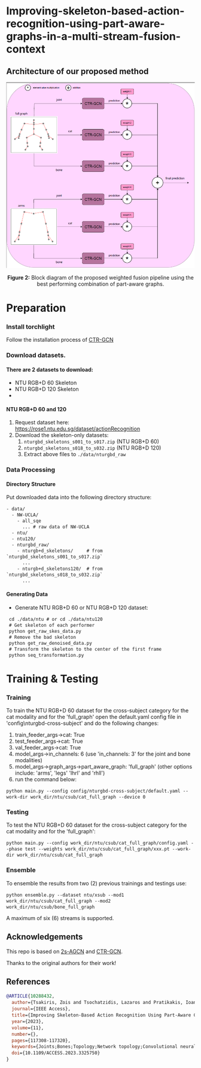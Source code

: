 # Improving-skeleton-based-action-recognition-using-part-aware-graphs-in-a-multi-stream-fusion-context

## Architecture of our proposed method

<p align="center">
   <img src="images/Architecture.png" alt="drawing" width="700"/>
</p>
<p align="center">
   <b>Figure 2:</b> Block diagram of the proposed weighted fusion pipeline using the best
performing combination of part-aware graphs.
</p>

# Preparation
### Install torchlight
Follow the installation process of [CTR-GCN](https://github.com/Uason-Chen/CTR-GCN)

### Download datasets.

#### There are 2 datasets to download:

- NTU RGB+D 60 Skeleton
- NTU RGB+D 120 Skeleton
- 
#### NTU RGB+D 60 and 120

1. Request dataset here: https://rose1.ntu.edu.sg/dataset/actionRecognition
2. Download the skeleton-only datasets:
   1. `nturgbd_skeletons_s001_to_s017.zip` (NTU RGB+D 60)
   2. `nturgbd_skeletons_s018_to_s032.zip` (NTU RGB+D 120)
   3. Extract above files to `./data/nturgbd_raw`


### Data Processing

#### Directory Structure

Put downloaded data into the following directory structure:

```
- data/
  - NW-UCLA/
    - all_sqe
      ... # raw data of NW-UCLA
  - ntu/
  - ntu120/
  - nturgbd_raw/
    - nturgb+d_skeletons/     # from `nturgbd_skeletons_s001_to_s017.zip`
      ...
    - nturgb+d_skeletons120/  # from `nturgbd_skeletons_s018_to_s032.zip`
      ...
```

#### Generating Data

- Generate NTU RGB+D 60 or NTU RGB+D 120 dataset:

```
 cd ./data/ntu # or cd ./data/ntu120
 # Get skeleton of each performer
 python get_raw_skes_data.py
 # Remove the bad skeleton 
 python get_raw_denoised_data.py
 # Transform the skeleton to the center of the first frame
 python seq_transformation.py
```


# Training & Testing

### Training

To train the NTU RGB+D 60 dataset for the cross-subject category for the cat modality and for the 'full_graph' open the default.yaml config file in 'config\nturgbd-cross-subject' and do the following changes:
1. train_feeder_args->cat: True
2. test_feeder_args->cat: True
3. val_feeder_args->cat: True
4. model_args->in_channels: 6 (use 'in_channels: 3' for the joint and bone modalities)
5. model_args->graph_args->part_aware_graph: 'full_graph' (other options include: 'arms', 'legs' 'lhrl' and 'rhll')
6. run the command below:

```
python main.py --config config/nturgbd-cross-subject/default.yaml --work-dir work_dir/ntu/csub/cat_full_graph --device 0
```

### Testing

To test the NTU RGB+D 60 dataset for the cross-subject category for the cat modality and for the 'full_graph':

```
python main.py --config work_dir/ntu/csub/cat_full_graph/config.yaml --phase test --weights work_dir/ntu/csub/cat_full_graph/xxx.pt --work-dir work_dir/ntu/csub/cat_full_graph
```

### Ensemble

To ensemble the results from two (2) previous trainings and testings use:

```
python ensemble.py --dataset ntu/xsub --mod1 work_dir/ntu/csub/cat_full_graph --mod2 work_dir/ntu/csub/bone_full_graph
```

A maximum of six (6) streams is supported.

## Acknowledgements

This repo is based on [2s-AGCN](https://github.com/lshiwjx/2s-AGCN) and [CTR-GCN](https://github.com/Uason-Chen/CTR-GCN).

Thanks to the original authors for their work!

## References

```bibtex
@ARTICLE{10288432,
  author={Tsakiris, Zois and Tsochatzidis, Lazaros and Pratikakis, Ioannis},
  journal={IEEE Access}, 
  title={Improving Skeleton-Based Action Recognition Using Part-Aware Graphs in a Multi-Stream Fusion Context}, 
  year={2023},
  volume={11},
  number={},
  pages={117308-117320},
  keywords={Joints;Bones;Topology;Network topology;Convolutional neural networks;Recurrent neural networks;Graph neural networks;Human activity recognition;Skeleton;Motion control;Graph convolutional networks;skeleton-based action recognition;part-aware graphs},
  doi={10.1109/ACCESS.2023.3325750}
}





